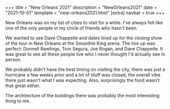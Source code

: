 +++
title = "New Orleans 2021"
description = "NewOrleans2021"
date = "2021-10-01"
template = "new-orleans2021.html"
[extra]
navbar = true
+++

New Orleans was on my list of cities to visit for a while.  I've always felt like one of the only people in my circle of friends who hasn't been.  

We wanted to see Dave Chappelle and dates lined up for the closing show of the tour in New Orleans at the Smoothie King arena.  The line up was perfect: Donnell Rawlings, Tom Segura, Joe Rogan, and Dave Chappelle.  It was great to see all these people live who I never thought I'd actually see in person.  

We probably didn't have the best timing on visiting the city, there was just a hurricane a few weeks prior and a lot of stuff was closed, the overall vibe there just wasn't what I was expecting.  Also, surprisingly the food wasn't that great either.  

The architecture of the buildings there was probably the most interesting thing to me.  

